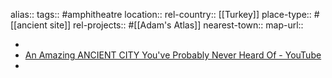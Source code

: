 alias::
tags:: #amphitheatre
location::
rel-country:: [[Turkey]]
place-type:: #[[ancient site]] rel-projects:: #[[Adam's Atlas]]
nearest-town::
map-url::

-
- [An Amazing ANCIENT CITY You've Probably Never Heard Of - YouTube](https://www.youtube.com/watch?v=UTTQkCY80Xc&feature=youtu.be)
-
